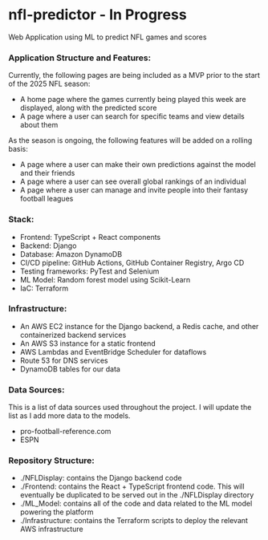 # nfl-predictor - In Progress
Web Application using ML to predict NFL games and scores

### Application Structure and Features:

Currently, the following pages are being included as a MVP prior to the start of the 2025 NFL season:

- A home page where the games currently being played this week are displayed, along with the predicted score
- A page where a user can search for specific teams and view details about them

As the season is ongoing, the following features will be added on a rolling basis:

- A page where a user can make their own predictions against the model and their friends
- A page where a user can see overall global rankings of an individual
- A page where a user can manage and invite people into their fantasy football leagues

### Stack:

- Frontend: TypeScript + React components
- Backend: Django
- Database: Amazon DynamoDB
- CI/CD pipeline: GitHub Actions, GitHub Container Registry, Argo CD
- Testing frameworks: PyTest and Selenium
- ML Model: Random forest model using Scikit-Learn
- IaC: Terraform

### Infrastructure:

- An AWS EC2 instance for the Django backend, a Redis cache, and other containerized backend services
- An AWS S3 instance for a static frontend
- AWS Lambdas and EventBridge Scheduler for dataflows
- Route 53 for DNS services
- DynamoDB tables for our data

### Data Sources:

This is a list of data sources used throughout the project. I will update the list as I add more data to the models.

- pro-football-reference.com
- ESPN

### Repository Structure:
- ./NFLDisplay: contains the Django backend code
- ./Frontend: contains the React + TypeScript frontend code. This will eventually be duplicated to be served out in the ./NFLDisplay directory
- ./ML_Model: contains all of the code and data related to the ML model powering the platform
- ./Infrastructure: contains the Terraform scripts to deploy the relevant AWS infrastructure
